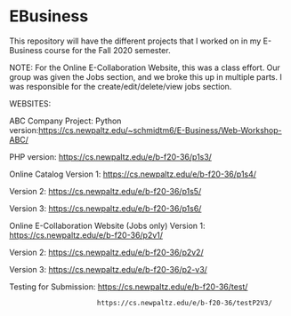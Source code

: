 # EBusiness
This repository will have the different projects that I worked on in my E-Business course for the Fall 2020 semester. 

NOTE: For the Online E-Collaboration Website, this was a class effort. Our group was given the Jobs section, and we broke this up in multiple parts. I was responsible for the create/edit/delete/view jobs section.

WEBSITES:

ABC Company Project: 
  Python version:https://cs.newpaltz.edu/~schmidtm6/E-Business/Web-Workshop-ABC/ 
  
  PHP version: https://cs.newpaltz.edu/e/b-f20-36/p1s3/

Online Catalog
  Version 1: https://cs.newpaltz.edu/e/b-f20-36/p1s4/
  
  Version 2: https://cs.newpaltz.edu/e/b-f20-36/p1s5/
  
  Version 3: https://cs.newpaltz.edu/e/b-f20-36/p1s6/
  
  
Online E-Collaboration Website (Jobs only)
  Version 1: https://cs.newpaltz.edu/e/b-f20-36/p2v1/
  
  Version 2: https://cs.newpaltz.edu/e/b-f20-36/p2v2/
  
  Version 3: https://cs.newpaltz.edu/e/b-f20-36/p2-v3/
  
  Testing for Submission: https://cs.newpaltz.edu/e/b-f20-36/test/
  
                          https://cs.newpaltz.edu/e/b-f20-36/testP2V3/
  
